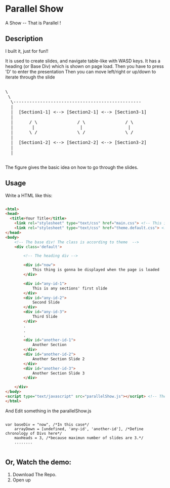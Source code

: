 Parallel Show
==============

A Show -- That is Parallel !


Description
------------

I built it, just for fun!!

It is used to create slides, and navigate table-like with WASD keys.
It has a heading (or Base Div) which is shown on page load. 
Then you have to press 'D' to enter the presentation
Then you can move left/right or up/down to iterate through the slide 

<pre>

\
 \
  \------------------------------------------------
  |
  |  [Section1-1] <--> [Section2-1] <--> [Section3-1]
  |
  |      / \               / \               / \
  |       |                 |                 |
  |      \ /               \ /               \ /
  |
  |  [Section1-2] <--> [Section2-2] <--> [Section3-2]
  |
  |

</pre>
The figure gives the basic idea on how to go through the slides.


Usage
-----

Write a HTML like this:

````HTML 

<html>
<head>
  <title>Your Title</title>
	<link rel="stylesheet" type="text/css" href="main.css"> <!-- This is required! -->
	<link rel="stylesheet" type="text/css" href="theme.default.css"> <!-- The main theme! -->
</head>
<body>
	<!-- The base div! The class is according to theme  -->
	<div class='default'>

		<!-- The heading div -->

		<div id="now">
			This thing is gonna be displayed when the page is loaded
		</div>

		<div id="any-id-1">
			This is any sections' first slide
		</div>
		<div id="any-id-2">
			Second Slide
		</div>
		<div id="any-id-3">
			Third Slide
		</div>
		.
		.
		.
		<div id="another-id-1">
			Another Section
		</div>
		<div id="another-id-2">
			Another Section Slide 2
		</div>
		<div id="another-id-3">
			Another Section Slide 3
		</div>

	</div>
</body>
<script type="text/javascript" src="parallelShow.js"></script> <!-- The heart! Javascript File! -->
</html>

````

And Edit something in the parallelShow.js

````JS

var baseDiv = "now", /*In this case*/
    arrayDown = [undefined, 'any-id', 'another-id'], /*Define chronology of Divs here*/
    maxHeads = 3, /*because maximun number of slides are 3.*/
    ........


````

Or, Watch the demo:
---------------
1) Download The Repo.
2) Open up
